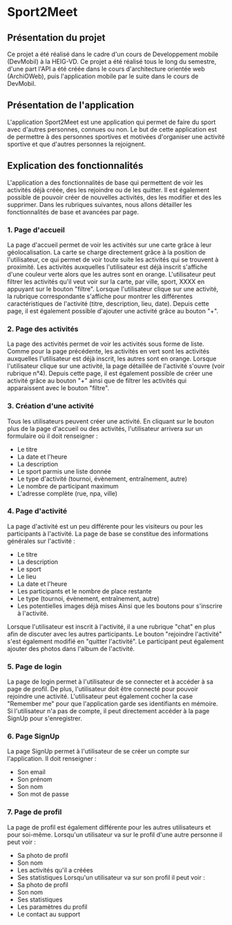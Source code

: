 # Sport2Meet

## Présentation du projet

Ce projet a été réalisé dans le cadre d'un cours de Developpement mobile (DevMobil) à la HEIG-VD. Ce projet a été réalisé tous le long du semestre, d'une part l'API a été créée dans le cours d'architecture orientée web (ArchiOWeb), puis l'application mobile par le suite dans le cours de DevMobil.

## Présentation de l'application

L'application Sport2Meet est une application qui permet de faire du sport avec d'autres personnes, connues ou non. Le but de cette application est de permettre à des personnes sportives et motivées d'organiser une activité sportive et que d'autres personnes la rejoignent.

## Explication des fonctionnalités

L'application a des fonctionnalités de base qui permettent de voir les activités déjà créée, des les rejoindre ou de les quitter. Il est également possible de pouvoir créer de nouvelles activités, des les modifier et des les supprimer.
Dans les rubriques suivantes, nous allons détailler les fonctionnalités de base et avancées par page.

### 1. Page d'accueil

La page d'accueil permet de voir les activités sur une carte grâce à leur géolocalisation. La carte se charge directement grâce à la position de l'utilisateur, ce qui permet de voir toute suite les activités qui se trouvent à proximité. Les activités auxquelles l'utilisateur est déjà inscrit s'affiche d'une couleur verte alors que les autres sont en orange.
L'utilisateur peut filtrer les activités qu'il veut voir sur la carte,  par ville, sport, XXXX en appuyant sur le bouton "filtre".
Lorsque l'utilisateur clique sur une activité, la rubrique correspondante s'affiche pour montrer les différentes caractéristiques de l'activité (titre, description, lieu, date).
Depuis cette page, il est également possible d'ajouter une activité grâce au bouton "+".

### 2. Page des activités

La page des activités permet de voir les activités sous forme de liste. Comme pour la page précédente, les activités en vert sont les activités auxquelles l'utilisateur est déjà inscrit, les autres sont en orange.
Lorsque l'utilisateur clique sur une activité, la page détaillée de l'activité s'ouvre (voir rubrique n°4).
Depuis cette page, il est également possible de créer une activité grâce au bouton "+" ainsi que de filtrer les activités qui apparaissent avec le bouton "filtre".

### 3. Création d'une activité

Tous les utilisateurs peuvent créer une activité. En cliquant sur le bouton plus de la page d'accueil ou des activités, l'utilisateur arrivera sur un formulaire où il doit renseigner :
- Le titre
- La date et l'heure
- La description
- Le sport parmis une liste donnée
- Le type d'activité (tournoi, évènement, entraînement, autre)
- Le nombre de participant maximum
- L'adresse complète (rue, npa, ville)

### 4. Page d'activité

La page d'activité est un peu différente pour les visiteurs ou pour les participants à l'activité.
La page de base se constitue des informations générales sur l'activité :
- Le titre
- La description
- Le sport
- Le lieu
- La date et l'heure
- Les participants et le nombre de place restante
- Le type (tournoi, évènement, entraînement, autre)
- Les potentielles images déjà mises
Ainsi que les boutons pour s'inscrire à l'activité.

Lorsque l'utilisateur est inscrit à l'activité, il a une rubrique "chat" en plus afin de discuter avec les autres participants. Le bouton "rejoindre l'activité" s'est également modifié en "quitter l'activité".
Le participant peut également ajouter des photos dans l'album de l'activité.

### 5. Page de login

La page de login permet à l'utilisateur de se connecter et à accéder à sa page de profil. De plus, l'utilisateur doit être connecté pour pouvoir rejoindre une activité. 
L'utilisateur peut également cocher la case "Remember me" pour que l'application garde ses identifiants en mémoire.
Si l'utilisateur n'a pas de compte, il peut directement accéder à la page SignUp pour s'enregistrer.

### 6. Page SignUp

La page SignUp permet à l'utilisateur de se créer un compte sur l'application. Il doit renseigner :
- Son email
- Son prénom
- Son nom
- Son mot de passe

### 7. Page de profil

La page de profil est également différente pour les autres utilisateurs et pour soi-même.
Lorsqu'un utilisateur va sur le profil d'une autre personne il peut voir :
- Sa photo de profil
- Son nom
- Les activités qu'il a créées
- Ses statistiques
Lorsqu'un utilisateur va sur son profil il peut voir :
- Sa photo de profil
- Son nom
- Ses statistiques
- Les paramètres du profil
- Le contact au support
